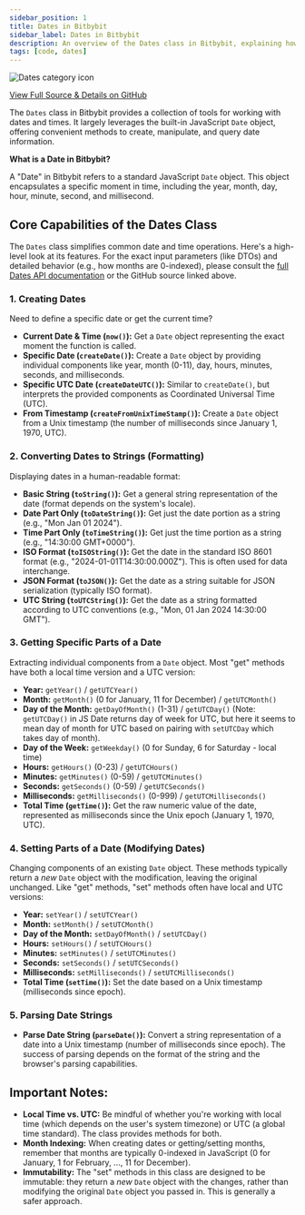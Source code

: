 ```yaml
---
sidebar_position: 1
title: Dates in Bitbybit
sidebar_label: Dates in Bitbybit
description: An overview of the Dates class in Bitbybit, explaining how to create, access, modify, and format date and time information.
tags: [code, dates]
---
```


<img 
  class="category-icon-small" 
  src="https://s.bitbybit.dev/assets/icons/white/dates-icon.svg" 
  alt="Dates category icon" 
  title="Dates category icon" /> 

[View Full Source & Details on GitHub](https://github.com/bitbybit-dev/bitbybit/blob/master/packages/dev/base/lib/api/services/dates.ts)

The `Dates` class in Bitbybit provides a collection of tools for working with dates and times. It largely leverages the built-in JavaScript `Date` object, offering convenient methods to create, manipulate, and query date information.

**What is a Date in Bitbybit?**

A "Date" in Bitbybit refers to a standard JavaScript `Date` object. This object encapsulates a specific moment in time, including the year, month, day, hour, minute, second, and millisecond.

## Core Capabilities of the Dates Class

The `Dates` class simplifies common date and time operations. Here's a high-level look at its features. For the exact input parameters (like DTOs) and detailed behavior (e.g., how months are 0-indexed), please consult the [full Dates API documentation](https://docs.bitbybit.dev/classes/Bit.Dates.html) or the GitHub source linked above.

### 1. Creating Dates

Need to define a specific date or get the current time?
*   **Current Date & Time (`now()`):** Get a `Date` object representing the exact moment the function is called.
*   **Specific Date (`createDate()`):** Create a `Date` object by providing individual components like year, month (0-11), day, hours, minutes, seconds, and milliseconds.
*   **Specific UTC Date (`createDateUTC()`):** Similar to `createDate()`, but interprets the provided components as Coordinated Universal Time (UTC).
*   **From Timestamp (`createFromUnixTimeStamp()`):** Create a `Date` object from a Unix timestamp (the number of milliseconds since January 1, 1970, UTC).

### 2. Converting Dates to Strings (Formatting)

Displaying dates in a human-readable format:
*   **Basic String (`toString()`):** Get a general string representation of the date (format depends on the system's locale).
*   **Date Part Only (`toDateString()`):** Get just the date portion as a string (e.g., "Mon Jan 01 2024").
*   **Time Part Only (`toTimeString()`):** Get just the time portion as a string (e.g., "14:30:00 GMT+0000").
*   **ISO Format (`toISOString()`):** Get the date in the standard ISO 8601 format (e.g., "2024-01-01T14:30:00.000Z"). This is often used for data interchange.
*   **JSON Format (`toJSON()`):** Get the date as a string suitable for JSON serialization (typically ISO format).
*   **UTC String (`toUTCString()`):** Get the date as a string formatted according to UTC conventions (e.g., "Mon, 01 Jan 2024 14:30:00 GMT").

### 3. Getting Specific Parts of a Date

Extracting individual components from a `Date` object. Most "get" methods have both a local time version and a UTC version:
*   **Year:** `getYear()` / `getUTCYear()`
*   **Month:** `getMonth()` (0 for January, 11 for December) / `getUTCMonth()`
*   **Day of the Month:** `getDayOfMonth()` (1-31) / `getUTCDay()` (Note: `getUTCDay()` in JS Date returns day of week for UTC, but here it seems to mean day of month for UTC based on pairing with `setUTCDay` which takes day of month).
*   **Day of the Week:** `getWeekday()` (0 for Sunday, 6 for Saturday - local time)
*   **Hours:** `getHours()` (0-23) / `getUTCHours()`
*   **Minutes:** `getMinutes()` (0-59) / `getUTCMinutes()`
*   **Seconds:** `getSeconds()` (0-59) / `getUTCSeconds()`
*   **Milliseconds:** `getMilliseconds()` (0-999) / `getUTCMilliseconds()`
*   **Total Time (`getTime()`):** Get the raw numeric value of the date, represented as milliseconds since the Unix epoch (January 1, 1970, UTC).

### 4. Setting Parts of a Date (Modifying Dates)

Changing components of an existing `Date` object. These methods typically return a *new* `Date` object with the modification, leaving the original unchanged. Like "get" methods, "set" methods often have local and UTC versions:
*   **Year:** `setYear()` / `setUTCYear()`
*   **Month:** `setMonth()` / `setUTCMonth()`
*   **Day of the Month:** `setDayOfMonth()` / `setUTCDay()`
*   **Hours:** `setHours()` / `setUTCHours()`
*   **Minutes:** `setMinutes()` / `setUTCMinutes()`
*   **Seconds:** `setSeconds()` / `setUTCSeconds()`
*   **Milliseconds:** `setMilliseconds()` / `setUTCMilliseconds()`
*   **Total Time (`setTime()`):** Set the date based on a Unix timestamp (milliseconds since epoch).

### 5. Parsing Date Strings

*   **Parse Date String (`parseDate()`):** Convert a string representation of a date into a Unix timestamp (number of milliseconds since epoch). The success of parsing depends on the format of the string and the browser's parsing capabilities.

## Important Notes:

*   **Local Time vs. UTC:** Be mindful of whether you're working with local time (which depends on the user's system timezone) or UTC (a global time standard). The class provides methods for both.
*   **Month Indexing:** When creating dates or getting/setting months, remember that months are typically 0-indexed in JavaScript (0 for January, 1 for February, ..., 11 for December).
*   **Immutability:** The "set" methods in this class are designed to be immutable: they return a *new* `Date` object with the changes, rather than modifying the original `Date` object you passed in. This is generally a safer approach.

